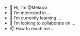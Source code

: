 - 👋 Hi, I’m @Mekoza
- 👀 I’m interested in ...
- 🌱 I’m currently learning ...
- 💞️ I’m looking to collaborate on ...
- 📫 How to reach me ...

<!---
Mekoza/Mekoza is a ✨ special ✨ repository because its `README.md` (this file) appears on your GitHub profile.
You can click the Preview link to take a look at your changes.
--->
